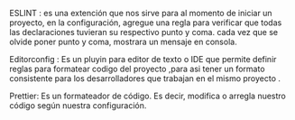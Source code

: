 ESLINT :
es una extención que nos sirve para al momento de
iniciar un proyecto, en la configuración,
agregue una regla para verificar que todas las declaraciones tuvieran su respectivo punto y coma.
cada vez que se olvide poner punto y coma, mostrara un mensaje en consola.

Editorconfig :
Es un pluyin para editor de texto o IDE que permite definir
reglas para formatear codigo del proyecto ,para asi tener un formato
consistente para los desarrolladores que trabajan en el mismo proyecto .

Prettier:
Es un formateador de código. Es decir, modifica o arregla nuestro código según nuestra configuración.
